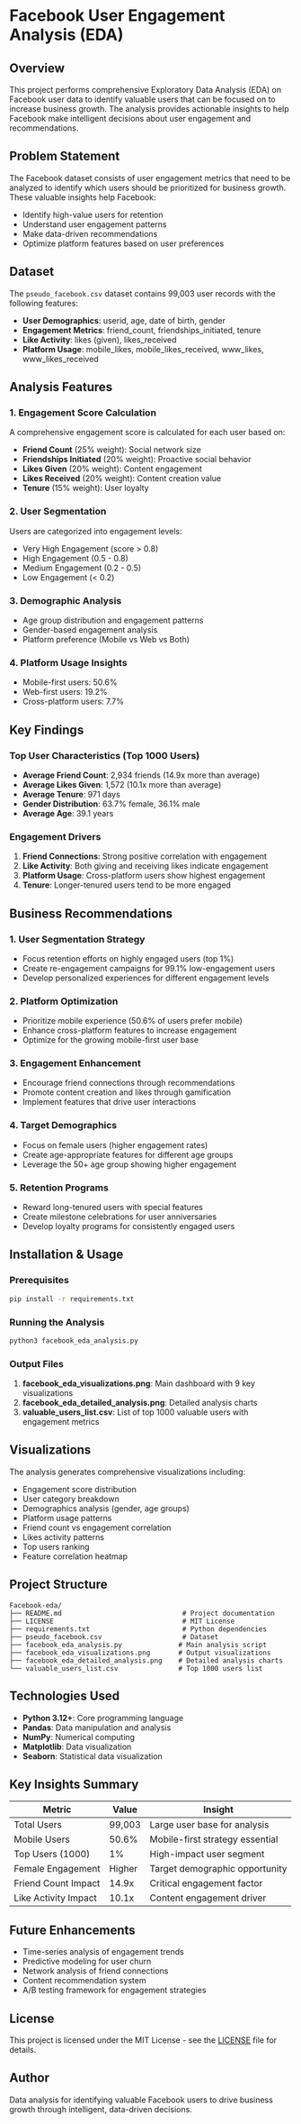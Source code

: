# Facebook User Engagement Analysis (EDA)

## Overview
This project performs comprehensive Exploratory Data Analysis (EDA) on Facebook user data to identify valuable users that can be focused on to increase business growth. The analysis provides actionable insights to help Facebook make intelligent decisions about user engagement and recommendations.

## Problem Statement
The Facebook dataset consists of user engagement metrics that need to be analyzed to identify which users should be prioritized for business growth. These valuable insights help Facebook:
- Identify high-value users for retention
- Understand user engagement patterns
- Make data-driven recommendations
- Optimize platform features based on user preferences

## Dataset
The `pseudo_facebook.csv` dataset contains 99,003 user records with the following features:
- **User Demographics**: userid, age, date of birth, gender
- **Engagement Metrics**: friend_count, friendships_initiated, tenure
- **Like Activity**: likes (given), likes_received
- **Platform Usage**: mobile_likes, mobile_likes_received, www_likes, www_likes_received

## Analysis Features

### 1. Engagement Score Calculation
A comprehensive engagement score is calculated for each user based on:
- **Friend Count** (25% weight): Social network size
- **Friendships Initiated** (20% weight): Proactive social behavior
- **Likes Given** (20% weight): Content engagement
- **Likes Received** (20% weight): Content creation value
- **Tenure** (15% weight): User loyalty

### 2. User Segmentation
Users are categorized into engagement levels:
- Very High Engagement (score > 0.8)
- High Engagement (0.5 - 0.8)
- Medium Engagement (0.2 - 0.5)
- Low Engagement (< 0.2)

### 3. Demographic Analysis
- Age group distribution and engagement patterns
- Gender-based engagement analysis
- Platform preference (Mobile vs Web vs Both)

### 4. Platform Usage Insights
- Mobile-first users: 50.6%
- Web-first users: 19.2%
- Cross-platform users: 7.7%

## Key Findings

### Top User Characteristics (Top 1000 Users)
- **Average Friend Count**: 2,934 friends (14.9x more than average)
- **Average Likes Given**: 1,572 (10.1x more than average)
- **Average Tenure**: 971 days
- **Gender Distribution**: 63.7% female, 36.1% male
- **Average Age**: 39.1 years

### Engagement Drivers
1. **Friend Connections**: Strong positive correlation with engagement
2. **Like Activity**: Both giving and receiving likes indicate engagement
3. **Platform Usage**: Cross-platform users show highest engagement
4. **Tenure**: Longer-tenured users tend to be more engaged

## Business Recommendations

### 1. User Segmentation Strategy
- Focus retention efforts on highly engaged users (top 1%)
- Create re-engagement campaigns for 99.1% low-engagement users
- Develop personalized experiences for different engagement levels

### 2. Platform Optimization
- Prioritize mobile experience (50.6% of users prefer mobile)
- Enhance cross-platform features to increase engagement
- Optimize for the growing mobile-first user base

### 3. Engagement Enhancement
- Encourage friend connections through recommendations
- Promote content creation and likes through gamification
- Implement features that drive user interactions

### 4. Target Demographics
- Focus on female users (higher engagement rates)
- Create age-appropriate features for different age groups
- Leverage the 50+ age group showing higher engagement

### 5. Retention Programs
- Reward long-tenured users with special features
- Create milestone celebrations for user anniversaries
- Develop loyalty programs for consistently engaged users

## Installation & Usage

### Prerequisites
```bash
pip install -r requirements.txt
```

### Running the Analysis
```bash
python3 facebook_eda_analysis.py
```

### Output Files
1. **facebook_eda_visualizations.png**: Main dashboard with 9 key visualizations
2. **facebook_eda_detailed_analysis.png**: Detailed analysis charts
3. **valuable_users_list.csv**: List of top 1000 valuable users with engagement metrics

## Visualizations
The analysis generates comprehensive visualizations including:
- Engagement score distribution
- User category breakdown
- Demographics analysis (gender, age groups)
- Platform usage patterns
- Friend count vs engagement correlation
- Likes activity patterns
- Top users ranking
- Feature correlation heatmap

## Project Structure
```
Facebook-eda/
├── README.md                              # Project documentation
├── LICENSE                                # MIT License
├── requirements.txt                       # Python dependencies
├── pseudo_facebook.csv                    # Dataset
├── facebook_eda_analysis.py              # Main analysis script
├── facebook_eda_visualizations.png       # Output visualizations
├── facebook_eda_detailed_analysis.png    # Detailed analysis charts
└── valuable_users_list.csv               # Top 1000 users list
```

## Technologies Used
- **Python 3.12+**: Core programming language
- **Pandas**: Data manipulation and analysis
- **NumPy**: Numerical computing
- **Matplotlib**: Data visualization
- **Seaborn**: Statistical data visualization

## Key Insights Summary

| Metric | Value | Insight |
|--------|-------|---------|
| Total Users | 99,003 | Large user base for analysis |
| Mobile Users | 50.6% | Mobile-first strategy essential |
| Top Users (1000) | 1% | High-impact user segment |
| Female Engagement | Higher | Target demographic opportunity |
| Friend Count Impact | 14.9x | Critical engagement factor |
| Like Activity Impact | 10.1x | Content engagement driver |

## Future Enhancements
- Time-series analysis of engagement trends
- Predictive modeling for user churn
- Network analysis of friend connections
- Content recommendation system
- A/B testing framework for engagement strategies

## License
This project is licensed under the MIT License - see the [LICENSE](LICENSE) file for details.

## Author
Data analysis for identifying valuable Facebook users to drive business growth through intelligent, data-driven decisions.